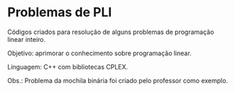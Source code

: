 # Problemas de PLI

Códigos criados para resolução de alguns problemas de programação linear inteiro.

Objetivo: aprimorar o conhecimento sobre programação linear.

Linguagem: C++ com bibliotecas CPLEX.

Obs.: Problema da mochila binária foi criado pelo professor como exemplo.
